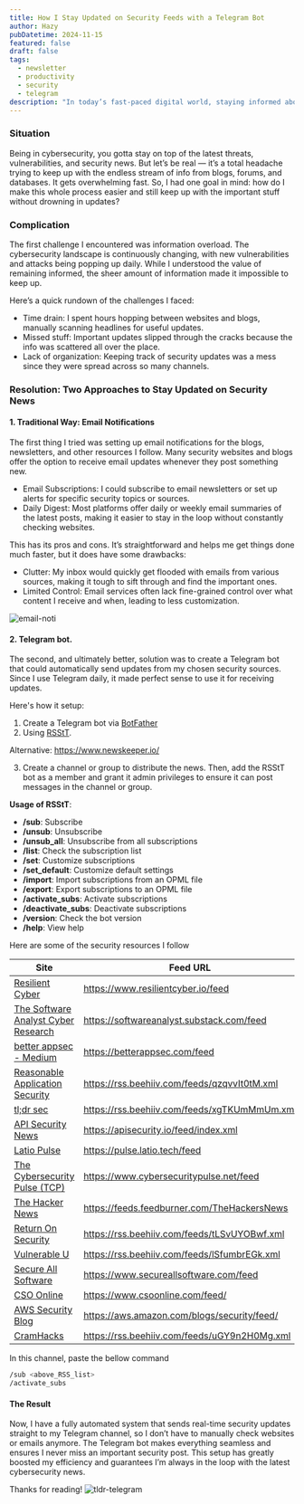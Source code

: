```yaml
---
title: How I Stay Updated on Security Feeds with a Telegram Bot
author: Hazy
pubDatetime: 2024-11-15
featured: false
draft: false
tags:
  - newsletter
  - productivity
  - security
  - telegram
description: "In today’s fast-paced digital world, staying informed about the latest security threats, vulnerabilities, and trends is critical, especially for security professionals and enthusiasts."
---
```


### <span class="accent">Situation</span>

Being in cybersecurity, you gotta stay on top of the latest threats, vulnerabilities, and security news. But let’s be real — it’s a total headache trying to keep up with the endless stream of info from blogs, forums, and databases. It gets overwhelming fast. So, I had one goal in mind: how do I make this whole process easier and still keep up with the important stuff without drowning in updates?

### <span class="accent">Complication</span>

The first challenge I encountered was information overload. The cybersecurity landscape is continuously changing, with new vulnerabilities and attacks being popping up daily. While I understood the value of remaining informed, the sheer amount of information made it impossible to keep up. 

Here’s a quick rundown of the challenges I faced:

- Time drain: I spent hours hopping between websites and blogs, manually scanning headlines for useful updates.
- Missed stuff: Important updates slipped through the cracks because the info was scattered all over the place.
- Lack of organization: Keeping track of security updates was a mess since they were spread across so many channels.

### <span class="accent">Resolution</span>: Two Approaches to Stay Updated on Security News

#### 1. Traditional Way: Email Notifications
The first thing I tried was setting up email notifications for the blogs, newsletters, and other resources I follow. Many security websites and blogs offer the option to receive email updates whenever they post something new.

- Email Subscriptions: I could subscribe to email newsletters or set up alerts for specific security topics or sources.
- Daily Digest: Most platforms offer daily or weekly email summaries of the latest posts, making it easier to stay in the loop without constantly checking websites.

This has its pros and cons. It’s straightforward and helps me get things done much faster, but it does have some drawbacks:

- Clutter: My inbox would quickly get flooded with emails from various sources, making it tough to sift through and find the important ones.
- Limited Control: Email services often lack fine-grained control over what content I receive and when, leading to less customization.

![email-noti](@assets/images/tldr-email.png)

#### 2. Telegram bot. 

The second, and ultimately better, solution was to create a Telegram bot that could automatically send updates from my chosen security sources. Since I use Telegram daily, it made perfect sense to use it for receiving updates.

Here's how it setup:

1. Create a Telegram bot via [BotFather](@BotFather)
2. Using [RSStT](https://github.com/Rongronggg9/RSS-to-Telegram-Bot).

Alternative: https://www.newskeeper.io/

3. Create a channel or group to distribute the news. Then, add the RSStT bot as a member and grant it admin privileges to ensure it can post messages in the channel or group.

**Usage of RSStT**:
- **/sub**: Subscribe
- **/unsub**: Unsubscribe
- **/unsub_all**: Unsubscribe from all subscriptions
- **/list**: Check the subscription list
- **/set**: Customize subscriptions
- **/set_default**: Customize default settings
- **/import**: Import subscriptions from an OPML file
- **/export**: Export subscriptions to an OPML file
- **/activate_subs**: Activate subscriptions
- **/deactivate_subs**: Deactivate subscriptions
- **/version**: Check the bot version
- **/help**: View help

Here are some of the security resources I follow

| Site                                                                          | Feed URL                                     |
| ------------------------------------------------------------------------------| -------------------------------------------- |
| [Resilient Cyber](https://www.resilientcyber.io/ )                            | https://www.resilientcyber.io/feed           |
| [The Software Analyst Cyber Research](https://softwareanalyst.substack.com/)  | https://softwareanalyst.substack.com/feed    |       
| [better appsec - Medium](https://betterappsec.com/ )                          | https://betterappsec.com/feed                |                     
| [Reasonable Application Security](https://appsec.beehiiv.com/)                | https://rss.beehiiv.com/feeds/qzqvvIt0tM.xml |
| [tl;dr sec](ttps://tldrsec.com/)                                              | https://rss.beehiiv.com/feeds/xgTKUmMmUm.xml |
| [API Security News](https://apisecurity.io/)                                  | https://apisecurity.io/feed/index.xml        |
| [Latio Pulse](https://pulse.latio.tech/)                                      | https://pulse.latio.tech/feed                |
| [The Cybersecurity Pulse (TCP)]( https://www.cybersecuritypulse.net/)         | https://www.cybersecuritypulse.net/feed      |
| [The Hacker News](https://thehackernews.com )                                 | https://feeds.feedburner.com/TheHackersNews  |
| [Return On Security](https://www.returnonsecurity.com/t/Newsletter)           | https://rss.beehiiv.com/feeds/tLSvUYOBwf.xml |
| [Vulnerable U](https://www.vulnu.com/ )                                       | https://rss.beehiiv.com/feeds/lSfumbrEGk.xml |
| [Secure All Software](https://www.secureallsoftware.com/)                     | https://www.secureallsoftware.com/feed       |
| [CSO Online](https://www.csoonline.com/)                                      | https://www.csoonline.com/feed/              |
| [AWS Security Blog](https://aws.amazon.com/blogs/security/)                   | https://aws.amazon.com/blogs/security/feed/  |
| [CramHacks](https://www.cramhacks.com/)                                       | https://rss.beehiiv.com/feeds/uGY9n2H0Mg.xml |


In this channel, paste the bellow command
```bash
/sub <above_RSS_list>
/activate_subs
```

#### <span class="accent">The Result</span>
Now, I have a fully automated system that sends real-time security updates straight to my Telegram channel, so I don’t have to manually check websites or emails anymore. The Telegram bot makes everything seamless and ensures I never miss an important security post. This setup has greatly boosted my efficiency and guarantees I’m always in the loop with the latest cybersecurity news.

Thanks for reading!
![tldr-telegram](@assets/images/tldr-telegram.png)